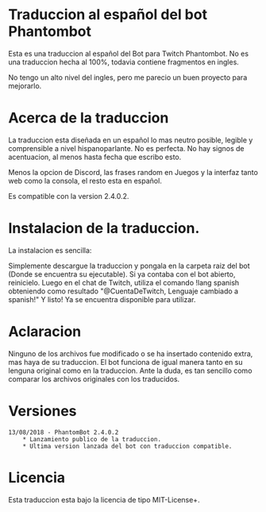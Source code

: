 # Traduccion al español del bot Phantombot

Esta es una traduccion al español del Bot para Twitch Phantombot.
No es una traduccion hecha al 100%, todavia contiene fragmentos en ingles.

No tengo un alto nivel del ingles, pero me parecio un buen proyecto para mejorarlo.

# Acerca de la traduccion

La traduccion esta diseñada en un español lo mas neutro posible, legible y comprensible a nivel hispanoparlante. No es perfecta.
No hay signos de acentuacion, al menos hasta fecha que escribo esto.

Menos la opcion de Discord, las frases random en Juegos y la interfaz tanto web como la consola, el resto esta en español.

Es compatible con la version 2.4.0.2.


# Instalacion de la traduccion.

La instalacion es sencilla:

Simplemente descargue la traduccion y pongala en la carpeta raiz del bot (Donde se encuentra su ejecutable).
Si ya contaba con el bot abierto, reinicielo.
Luego en el chat de Twitch, utiliza el comando !lang spanish obteniendo como resultado "@CuentaDeTwitch, Lenguaje cambiado a spanish!"
Y listo! Ya se encuentra disponible para utilizar.

# Aclaracion

Ninguno de los archivos fue modificado o se ha insertado contenido extra, mas haya de su traduccion. El bot funciona de igual manera tanto en su lenguna original como en la traduccion. Ante la duda, es tan sencillo como comparar los archivos originales con los traducidos.

# Versiones

    13/08/2018 - PhantomBot 2.4.0.2
        * Lanzamiento publico de la traduccion.    
        * Ultima version lanzada del bot con traduccion compatible.


# Licencia

Esta traduccion esta bajo la licencia de tipo MIT-License+.
